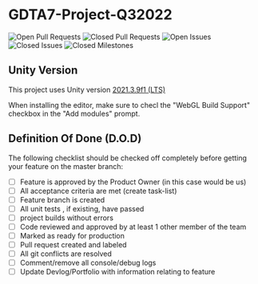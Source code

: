 # GDTA7-Project-Q32022

![Open Pull  Requests](https://img.shields.io/github/issues-pr-raw/After-Dark-Communications/GDTA7-Project-Q3-2022?style=plastic)
![Closed Pull Requests](https://img.shields.io/github/issues-pr-closed-raw/After-Dark-Communications/GDTA7-Project-Q3-2022?style=plastic)
![Open Issues](https://img.shields.io/github/issues-raw/After-Dark-Communications/GDTA7-Project-Q3-2022?style=plastic)
![Closed Issues](https://img.shields.io/github/issues-closed-raw/After-Dark-Communications/GDTA7-Project-Q3-2022?style=plastic)
![Closed Milestones](https://img.shields.io/github/milestones/closed/After-Dark-Communications/GDTA7-Project-Q3-2022?style=plastic)

## Unity Version
This project uses Unity version [2021.3.9f1 (LTS)](unityhub://2022.1.15f1/42973686a05c)

When installing the editor, make sure to checl the "WebGL Build Support" checkbox in the "Add modules" prompt.

## Definition Of Done (D.O.D)
The following checklist should be checked off completely before getting your feature on the master branch:
- [ ] Feature is approved by the Product Owner (in this case would be us)
- [ ] All acceptance criteria are met (create task-list)
- [ ] Feature branch is created
- [ ] All unit tests , if existing, have passed
- [ ] project builds without errors
- [ ] Code reviewed and approved by at least 1 other member of the team
- [ ] Marked as ready for production
- [ ] Pull request created and labeled
- [ ] All git conflicts are resolved
- [ ] Comment/remove all console/debug logs
- [ ] Update Devlog/Portfolio with information relating to feature
